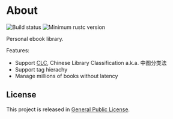 
# About
![Build status][build-status]
![Minimum rustc version][rustc-version]

Personal ebook library.

Features:
- Support [CLC][clc], Chinese Library Classification a.k.a. 中图分类法
- Support tag hierachy
- Manage millions of books without latency

## License
This project is released in [General Public License](LICENSE).

[build-status]: https://github.com/PengzuLibrary/pengzu/actions/workflows/rust.yml/badge.svg
[rustc-version]: https://img.shields.io/badge/rustc-1.52+-yellow.svg
[clc]: https://en.wikipedia.org/wiki/Chinese_Library_Classification
